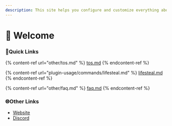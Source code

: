 ```yaml
---
description: This site helps you configure and customize everything about xLifeSteal
---
```


# 👋 Welcome

### 💠Quick Links

{% content-ref url="other/tos.md" %}
[tos.md](other/tos.md)
{% endcontent-ref %}

{% content-ref url="plugin-usage/commands/lifesteal.md" %}
[lifesteal.md](plugin-usage/commands/README.md)
{% endcontent-ref %}

{% content-ref url="other/faq.md" %}
[faq.md](other/faq.md)
{% endcontent-ref %}

### 🌐Other Links

* [Website](https://www.heckerdev.net/)
* [Discord](https://discord.gg/8ukXVGemBB)
